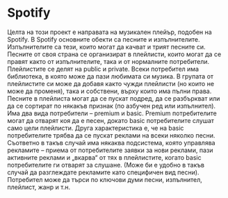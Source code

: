 # Spotify
Целта на този проект е направата на музикален плейър, подобен на Spotify. В Spotify основните обекти са песните и изпълнителите. Изпълнителите са тези, които могат да качват и трият песните си. Песните от своя страна се организират в плейлисти, които могат да се правят както от изпълнителите, така и от нормалните потребители. Плейлистите се делят на public и private. Всеки потребител има библиотека, в която може да пази любимата си музика. В групата от плейлистите си може да добавя както чужди плейлисти (но които не може да променя), така и собствени, върху които има пълни права. Песните в плейлиста могат да се пускат подред, да се разбъркват или да се сортират по някакъв признак (по азбучен ред или изпълнител). Има два вида потребители – premium и basic. Premium потребителите могат да отварят коя да е песен, докато basic потребителите слушат само цели плейлисти. Друга характеристика е, че на basic потребителите трябва да се пускат реклами на всеки няколко песни. Съответно в такъв случай има някаква подсистема, която управлява рекламите – приема от потребителите заявки за нови реклами, пази активните реклами и „вкарва“ от тях в плейлистите, когато basic потребителите ги отварят за слушане. (Може би е удобно в такъв случай да разглеждате рекламите като специфичен вид песни). Потребител може да търси по ключови думи песни, изпълнител, плейлист, жанр и т.н.
